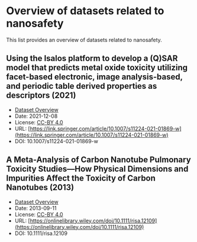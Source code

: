 # Overview of datasets related to nanosafety
<script type='text/javascript' src='https://d1bxh8uas1mnw7.cloudfront.net/assets/embed.js'></script>
<script type="application/ld+json">
  {
    "@context": "https://schema.org/",
    "@type": "DataCatalog",
    "http://purl.org/dc/terms/conformsTo": { "@type": "CreativeWork", "@id": "https://bioschemas.org/profiles/DataCatalog/0.3-RELEASE/" },
    "name": "Overview of nano-related datasets along with their FAIR reusability assessment results using NSDRA framework",
    "description": "Overview of nano-related datasets along with their FAIR reusability assessment results using NSDRA framework",
    "license": "https://creativecommons.org/publicdomain/zero/1.0/",
    "keywords": "nanosafety, open data, data set, FAIR, reusability",
    "url": "https://nanocommons.github.io/datasets/",
    "provider": {
      "@type": "Organization",
      "name": "RiskGONE",
      "url": "https://www.riskgone.eu/"
    }
  }
</script>

This list provides an overview of datasets related to nanosafety.


<div style="float: right; width: 200px" class='altmetric-embed' data-badge-type='donut' data-condensed='true' data-badge-details='right' data-doi="10.1007/s11224-021-01869-w"></div>

## Using the Isalos platform to develop a (Q)SAR model that predicts metal oxide toxicity utilizing facet-based electronic, image analysis-based, and periodic table derived properties as descriptors (2021)
<script type="application/ld+json">
{	
		"@context": {
			"bs": "https://bioschemas.org/",
			"schema": "https://schema.org/",
			"citation": "schema:citation",
			"name": "schema:name",
			"url": "schema:url",
			"variableMeasured": "schema:variableMeasured"
		},
		"@type": "schema:Dataset",
		"name": "Using the Isalos platform to develop a (Q)SAR model that predicts metal oxide toxicity utilizing facet-based electronic, image analysis-based, and periodic table derived properties as descriptors",
		"url": "https://static-content.springer.com/esm/art%3A10.1007%2Fs11224-021-01869-w/MediaObjects/11224_2021_1869_MOESM1_ESM.xlsx",
		"citation": "https://doi.org/10.1007/s11224-021-01869-w",
		"@id": "10.1007/s11224-021-01869-w",
		"http://purl.org/dc/terms/conformsTo": { "@type": "schema:CreativeWork", "@id": "https://bioschemas.org/profiles/Dataset/0.4-DRAFT" },
		"schema:license": "https://creativecommons.org/licenses/by/4.0/legalcode",
		"schema:creator": [
		  {
			"@type": "schema:Organization",
			"name": "RiskGONE"
		  }
		],
		"schema:datePublished": "2021-12-08"
	}
</script>

* [Dataset Overview](overview/01.md)
* Date: 2021-12-08
* License: [CC-BY 4.0](https://creativecommons.org/licenses/by/4.0/legalcode)
* URL: [https://link.springer.com/article/10.1007/s11224-021-01869-w](https://link.springer.com/article/10.1007/s11224-021-01869-w)
* DOI: 10.1007/s11224-021-01869-w


<div style="float: right; width: 200px" class='altmetric-embed' data-badge-type='donut' data-condensed='true' data-badge-details='right' data-doi="10.5281/zenodo.5743204"></div>

## A Meta-Analysis of Carbon Nanotube Pulmonary Toxicity Studies—How Physical Dimensions and Impurities Affect the Toxicity of Carbon Nanotubes (2013)
<script type="application/ld+json">
{	
		"@context": {
			"bs": "https://bioschemas.org/",
			"schema": "https://schema.org/",
			"citation": "schema:citation",
			"name": "schema:name",
			"url": "schema:url",
			"variableMeasured": "schema:variableMeasured"
		},
		"@type": "schema:Dataset",
		"name": "A Meta-Analysis of Carbon Nanotube Pulmonary Toxicity Studies—How Physical Dimensions and Impurities Affect the Toxicity of Carbon Nanotubes",
		"url": "https://nanohub.org/resources/13516/download/Carbon_Nanotube_Pulmonary_Toxicity_Data_Set_20120313.xls",
		"@id": "10.1111/risa.12109",
		"citation": "https://doi.org/10.1111/risa.12109",
		"http://purl.org/dc/terms/conformsTo": { "@type": "schema:CreativeWork", "@id": "https://bioschemas.org/profiles/Dataset/0.4-DRAFT" },
		"schema:license": "https://creativecommons.org/licenses/by/4.0/legalcode",
		"schema:creator": [
		  {
			"@type": "schema:Organization",
			"name": "RiskGONE"
		  }
		],
		"schema:datePublished": "2021-12-08"
	}
</script>

* [Dataset Overview](overview/02.md)
* Date: 2013-09-11
* License: [CC-BY 4.0](https://creativecommons.org/licenses/by/4.0/legalcode)
* URL: [https://onlinelibrary.wiley.com/doi/10.1111/risa.12109](https://onlinelibrary.wiley.com/doi/10.1111/risa.12109)
* DOI: 10.1111/risa.12109
